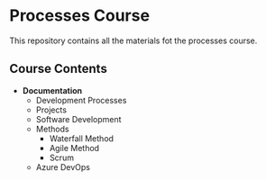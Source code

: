 # Processes Course

This repository contains all the materials fot the processes course.

## Course Contents

- **Documentation**
  -  Development Processes
  -  Projects
  -  Software Development
    - Methods
      -   Waterfall Method
      -   Agile Method
      -   Scrum
    - Azure DevOps  

